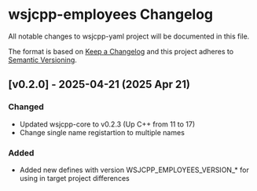 # wsjcpp-employees Changelog

All notable changes to wsjcpp-yaml project will be documented in this file.

The format is based on [Keep a Changelog](http://keepachangelog.com/)
and this project adheres to [Semantic Versioning](http://semver.org/).

## [v0.2.0] - 2025-04-21 (2025 Apr 21)

### Changed

- Updated wsjcpp-core to v0.2.3 (Up C++ from 11 to 17)
- Change single name registartion to multiple names

### Added

- Added new defines with version WSJCPP_EMPLOYEES_VERSION_* for using in target project differences